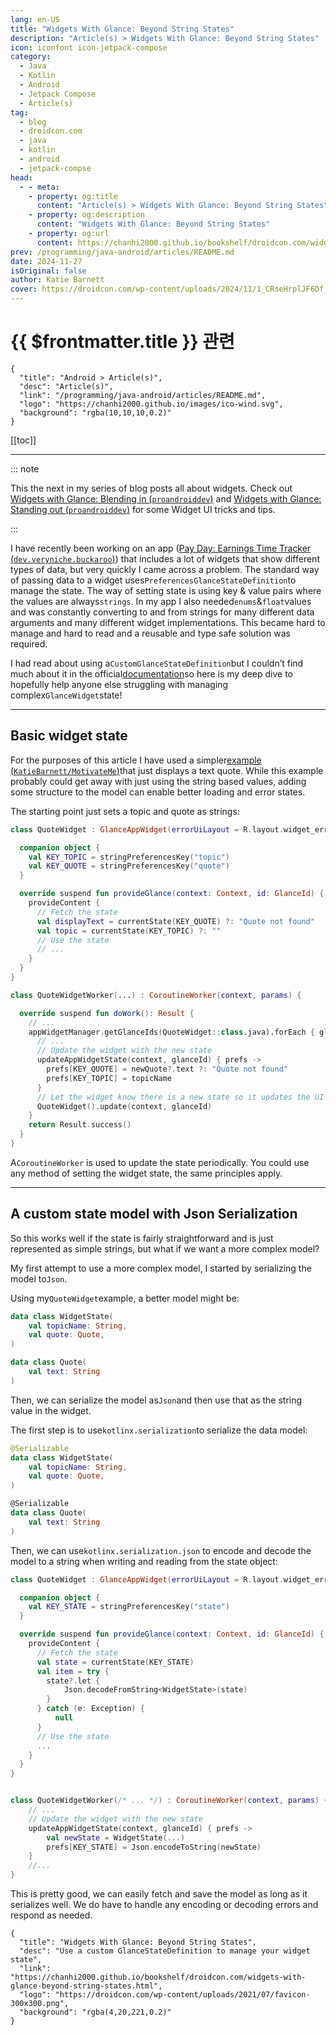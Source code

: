 ```yaml
---
lang: en-US
title: "Widgets With Glance: Beyond String States"
description: "Article(s) > Widgets With Glance: Beyond String States"
icon: iconfont icon-jetpack-compose
category:
  - Java
  - Kotlin
  - Android
  - Jetpack Compose
  - Article(s)
tag:
  - blog
  - droidcon.com
  - java
  - kotlin
  - android
  - jetpack-compse
head:
  - - meta:
    - property: og:title
      content: "Article(s) > Widgets With Glance: Beyond String States"
    - property: og:description
      content: "Widgets With Glance: Beyond String States"
    - property: og:url
      content: https://chanhi2000.github.io/bookshelf/droidcon.com/widgets-with-glance-beyond-string-states.html
prev: /programming/java-android/articles/README.md
date: 2024-11-27
isOriginal: false
author: Katie Barnett
cover: https://droidcon.com/wp-content/uploads/2024/11/1_CRseHrplJF6Df_UEDsD73g-1024x585.webp
---
```


# {{ $frontmatter.title }} 관련

```component VPCard
{
  "title": "Android > Article(s)",
  "desc": "Article(s)",
  "link": "/programming/java-android/articles/README.md",
  "logo": "https://chanhi2000.github.io/images/ico-wind.svg",
  "background": "rgba(10,10,10,0.2)"
}
```

[[toc]]

---

<SiteInfo
  name="Widgets With Glance: Beyond String States"
  desc="Use a custom GlanceStateDefinition to manage your widget state"
  url="https://droidcon.com/widgets-with-glance-beyond-string-states"
  logo="https://droidcon.com/wp-content/uploads/2021/07/favicon-300x300.png"
  preview="https://droidcon.com/wp-content/uploads/2024/11/1_CRseHrplJF6Df_UEDsD73g-1024x585.webp"/>

::: note

This the next in my series of blog posts all about widgets. Check out [Widgets with Glance: Blending in (<VPIcon icon="fa-brands fa-medium"/>`proandroiddev`)](https://medium.com/proandroiddev/widgets-with-glance-blending-in-ae1e52a6cb6f) and [Widgets with Glance: Standing out (<VPIcon icon="fa-brands fa-medium"/>`proandroiddev`)](https://medium.com/proandroiddev/widgets-with-glance-standing-out-33834eee2dee) for some Widget UI tricks and tips.

:::

I have recently been working on an app ([Pay Day: Earnings Time Tracker (<VPIcon icon="fa-brands fa-play-store"/>`dev.veryniche.buckaroo`)](https://play.google.com/store/apps/details?id=dev.veryniche.buckaroo)) that includes a lot of widgets that show different types of data, but very quickly I came across a problem. The standard way of passing data to a widget uses`PreferencesGlanceStateDefinition`to manage the state. The way of setting state is using key & value pairs where the values are always`strings`. In my app I also needed`enums`&`float`values and was constantly converting to and from strings for many different data arguments and many different widget implementations. This became hard to manage and hard to read and a reusable and type safe solution was required.

I had read about using a`CustomGlanceStateDefinition`but I couldn’t find much about it in the official[<VPIcon icon="fa-brands fa-android"/>documentation](https://developer.android.com/develop/ui/compose/glance/glance-app-widget)so here is my deep dive to hopefully help anyone else struggling with managing complex`GlanceWidget`state!

---

## Basic widget state

For the purposes of this article I have used a simpler[example (<VPIcon icon="iconfont icon-github"/>`KatieBarnett/MotivateMe`)](https://github.com/KatieBarnett/MotivateMe/tree/blog/CustomGlanceStateDefinition)that just displays a text quote. While this example probably could get away with just using the string based values, adding some structure to the model can enable better loading and error states.

<SiteInfo
  name="KatieBarnett/MotivateMe"
  desc="Sample app for Widget Fever: A Hands-On Workshop with Jetpack Compose Glance & Gemini"
  url="https://github.com/KatieBarnett/MotivateMe/"
  logo="https://github.githubassets.com/favicons/favicon-dark.svg"
  preview="https://opengraph.githubassets.com/e48744e1af1e9e66eb80f2b5d2e02dc223574c5da2a50758e30a7af1b5bb0d3f/KatieBarnett/MotivateMe"/>

The starting point just sets a topic and quote as strings:

```kotlin title="QuoteWidget.kt"
class QuoteWidget : GlanceAppWidget(errorUiLayout = R.layout.widget_error_layout) {

  companion object {
    val KEY_TOPIC = stringPreferencesKey("topic")
    val KEY_QUOTE = stringPreferencesKey("quote")
  }

  override suspend fun provideGlance(context: Context, id: GlanceId) {
    provideContent {
      // Fetch the state
      val displayText = currentState(KEY_QUOTE) ?: "Quote not found"
      val topic = currentState(KEY_TOPIC) ?: ""
      // Use the state
      // ...
    }
  }
}
```

<!-- @include: https://gist.github.com/KatieBarnett/db34d160b0a42ff033e455babff31f7f/raw/4d284816baca5b6b3dd30619cf0a60028cb98a4c/QuoteWidget.kt -->

```kotlin title="QuoteWidgetWorker.kt"
class QuoteWidgetWorker(...) : CoroutineWorker(context, params) {

  override suspend fun doWork(): Result {
    // ...
    appWidgetManager.getGlanceIds(QuoteWidget::class.java).forEach { glanceId ->
      // ...
      // Update the widget with the new state
      updateAppWidgetState(context, glanceId) { prefs ->
        prefs[KEY_QUOTE] = newQuote?.text ?: "Quote not found"
        prefs[KEY_TOPIC] = topicName
      }
      // Let the widget know there is a new state so it updates the UI
      QuoteWidget().update(context, glanceId)
    }
    return Result.success()
  }
}
```

<!-- @include: https://gist.github.com/KatieBarnett/db34d160b0a42ff033e455babff31f7f/raw/4d284816baca5b6b3dd30619cf0a60028cb98a4c/QuoteWidgetWorker.kt -->

A`CoroutineWorker` is used to update the state periodically. You could use any method of setting the widget state, the same principles apply.

---

## A custom state model with Json Serialization

So this works well if the state is fairly straightforward and is just represented as simple strings, but what if we want a more complex model?

My first attempt to use a more complex model, I started by serializing the model to`Json`.

Using my`QuoteWidget`example, a better model might be:

```kotlin title="WidgetState.kt"
data class WidgetState(
    val topicName: String,
    val quote: Quote,
)

data class Quote(
    val text: String
)
```

<!-- @include: https://gist.github.com/KatieBarnett/e7f849c0e3604d1900ec6ef393dbadc6/raw/88891335815d279ace3f8f50589c126be6675c2b/WidgetState.kt -->

Then, we can serialize the model as`Json`and then use that as the string value in the widget.

The first step is to use`kotlinx.serialization`to serialize the data model:

```kotlin title="WidgetState.kt"
@Serializable
data class WidgetState(
    val topicName: String,
    val quote: Quote,
)

@Serializable
data class Quote(
    val text: String
)
```

<!-- @include: https://gist.github.com/KatieBarnett/ac2dc1096815882e67a94bbab39e1d85/raw/50509292a93c477d819fc70cb61253ba97448e64/WidgetState.kt -->

Then, we can use`kotlinx.serialization.json` to encode and decode the model to a string when writing and reading from the state object:

```kotlin title="QuoteWidget.kt"
class QuoteWidget : GlanceAppWidget(errorUiLayout = R.layout.widget_error_layout) {

  companion object {
    val KEY_STATE = stringPreferencesKey("state")
  }

  override suspend fun provideGlance(context: Context, id: GlanceId) {
    provideContent {
      // Fetch the state
      val state = currentState(KEY_STATE)
      val item = try {
        state?.let {
            Json.decodeFromString<WidgetState>(state)
        }
      } catch (e: Exception) {
          null
      }
      // Use the state
      ...
    }
  }
}
```

<!-- @include: https://gist.github.com/KatieBarnett/d0ba71c279c7aa741e75155d3b25715a/raw/3fe7801976c7093412a5239a15e158a8c56c23d9/QuoteWidget.kt -->

```kotlin title="QuoteWidgetWorker.kt"

class QuoteWidgetWorker(/* ... */) : CoroutineWorker(context, params) {
    // ...
    // Update the widget with the new state
    updateAppWidgetState(context, glanceId) { prefs ->
        val newState = WidgetState(...)
        prefs[KEY_STATE] = Json.encodeToString(newState)
    }
    //...
}
```

<!-- @include: https://gist.github.com/KatieBarnett/d0ba71c279c7aa741e75155d3b25715a/raw/3fe7801976c7093412a5239a15e158a8c56c23d9/QuoteWidgetWorker.kt -->

This is pretty good, we can easily fetch and save the model as long as it serializes well. We do have to handle any encoding or decoding errors and respond as needed.

<!-- TODO: add ARTICLE CARD -->
```component VPCard
{
  "title": "Widgets With Glance: Beyond String States",
  "desc": "Use a custom GlanceStateDefinition to manage your widget state",
  "link": "https://chanhi2000.github.io/bookshelf/droidcon.com/widgets-with-glance-beyond-string-states.html",
  "logo": "https://droidcon.com/wp-content/uploads/2021/07/favicon-300x300.png",
  "background": "rgba(4,20,221,0.2)"
}
```
